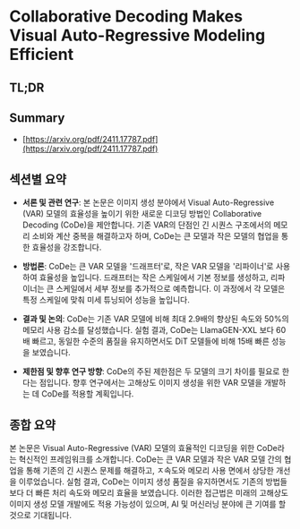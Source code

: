 # Collaborative Decoding Makes Visual Auto-Regressive Modeling Efficient
## TL;DR
## Summary
- [https://arxiv.org/pdf/2411.17787.pdf](https://arxiv.org/pdf/2411.17787.pdf)

## 섹션별 요약

- **서론 및 관련 연구**: 본 논문은 이미지 생성 분야에서 Visual Auto-Regressive (VAR) 모델의 효율성을 높이기 위한 새로운 디코딩 방법인 Collaborative Decoding (CoDe)을 제안합니다. 기존 VAR의 단점인 긴 시퀀스 구조에서의 메모리 소비와 계산 중복을 해결하고자 하며, CoDe는 큰 모델과 작은 모델의 협업을 통한 효율성을 강조합니다.

- **방법론**: CoDe는 큰 VAR 모델을 '드래프터'로, 작은 VAR 모델을 '리파이너'로 사용하여 효율성을 높입니다. 드래프터는 작은 스케일에서 기본 정보를 생성하고, 리파이너는 큰 스케일에서 세부 정보를 추가적으로 예측합니다. 이 과정에서 각 모델은 특정 스케일에 맞춰 미세 튜닝되어 성능을 높입니다.

- **결과 및 논의**: CoDe는 기존 VAR 모델에 비해 최대 2.9배의 향상된 속도와 50%의 메모리 사용 감소를 달성했습니다. 실험 결과, CoDe는 LlamaGEN-XXL 보다 60배 빠르고, 동일한 수준의 품질을 유지하면서도 DiT 모델들에 비해 15배 빠른 성능을 보였습니다.

- **제한점 및 향후 연구 방향**: CoDe의 주된 제한점은 두 모델의 크기 차이를 필요로 한다는 점입니다. 향후 연구에서는 고해상도 이미지 생성을 위한 VAR 모델을 개발하는 데 CoDe를 적용할 계획입니다.

## 종합 요약

본 논문은 Visual Auto-Regressive (VAR) 모델의 효율적인 디코딩을 위한 CoDe라는 혁신적인 프레임워크를 소개합니다. CoDe는 큰 VAR 모델과 작은 VAR 모델 간의 협업을 통해 기존의 긴 시퀀스 문제를 해결하고, ㅈ속도와 메모리 사용 면에서 상당한 개선을 이루었습니다. 실험 결과, CoDe는 이미지 생성 품질을 유지하면서도 기존의 방법들보다 더 빠른 처리 속도와 메모리 효율을 보였습니다. 이러한 접근법은 미래의 고해상도 이미지 생성 모델 개발에도 적용 가능성이 있으며, AI 및 머신러닝 분야에 큰 기여를 할 것으로 기대됩니다.